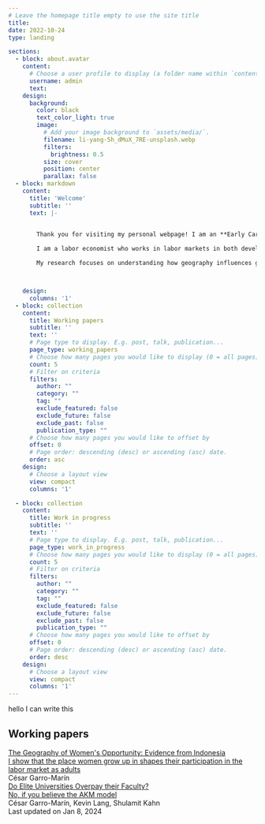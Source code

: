 ```yaml
---
# Leave the homepage title empty to use the site title
title:
date: 2022-10-24
type: landing

sections:
  - block: about.avatar
    content:
      # Choose a user profile to display (a folder name within `content/authors/`)
      username: admin
      text: 
    design:
      background:
        color: black
        text_color_light: true
        image:
          # Add your image background to `assets/media/`.
          filename: li-yang-5h_dMuX_7RE-unsplash.webp
          filters:
            brightness: 0.5
          size: cover
          position: center
          parallax: false
  - block: markdown
    content:
      title: 'Welcome'
      subtitle: ''
      text: |-


        Thank you for visiting my personal webpage! I am an **Early Career Researcher** at the [**School of Economics of the University of Edinburgh**](https://www.ed.ac.uk/economics). 
        
        I am a labor economist who works in labor markets in both developed and developing countries. My research interests lie in both **labor** and **development economics**. I hold a Ph.D. in Economics from [**Boston University**](https://www.bu.edu/econ/).

        My research focuses on understanding how geography influences gender inequality. My other work explores topics such as firms and earnings inequality, skill investment, and job training programs. 



    design:
      columns: '1'
  - block: collection
    content:
      title: Working papers
      subtitle: ''
      text: ''
      # Page type to display. E.g. post, talk, publication...
      page_type: working_papers
      # Choose how many pages you would like to display (0 = all pages)
      count: 5
      # Filter on criteria
      filters:
        author: ""
        category: ""
        tag: ""
        exclude_featured: false
        exclude_future: false
        exclude_past: false
        publication_type: ""
      # Choose how many pages you would like to offset by
      offset: 0
      # Page order: descending (desc) or ascending (asc) date.
      order: asc
    design:
      # Choose a layout view
      view: compact
      columns: '1'

  - block: collection
    content:
      title: Work in progress
      subtitle: ''
      text: ''
      # Page type to display. E.g. post, talk, publication...
      page_type: work_in_progress
      # Choose how many pages you would like to display (0 = all pages)
      count: 5
      # Filter on criteria
      filters:
        author: ""
        category: ""
        tag: ""
        exclude_featured: false
        exclude_future: false
        exclude_past: false
        publication_type: ""
      # Choose how many pages you would like to offset by
      offset: 0
      # Page order: descending (desc) or ascending (asc) date.
      order: desc
    design:
      # Choose a layout view
      view: compact
      columns: '1'
---
```



hello I can write this


<section id="section-collection" class="home-section wg-collection"><div class="home-section-bg"></div><div class="container"><div class="row justify-content-center"><div class="section-heading col-12 mb-3 text-center"><h1 class="mb-0">Working papers</h1></div><div class="col-12"><div class="media stream-item view-compact"><div class="media-body"><div class="section-subheading article-title mb-0 mt-0"><a href="https://cesarlgm.github.io/documents/jmp_release_version.pdf" target="_blank" rel="noopener">The Geography of Women's Opportunity: Evidence from Indonesia</a></div><a href="https://cesarlgm.github.io/documents/jmp_release_version.pdf" target="_blank" rel="noopener" class="summary-link"><div class="article-style">I show that the place women grow up in shapes their participation in the labor market as adults</div></a><div class="stream-meta article-metadata"><div class="article-metadata"><div><span class="author-highlighted">César Garro-Marín</span></div></div></div></div><div class="ml-3"></div></div><div class="media stream-item view-compact"><div class="media-body"><div class="section-subheading article-title mb-0 mt-0"><a href="https://cesarlgm.github.io/documents/AKM_paper_v1.pdf" target="_blank" rel="noopener">Do Elite Universities Overpay their Faculty?</a></div><a href="https://cesarlgm.github.io/documents/AKM_paper_v1.pdf" target="_blank" rel="noopener" class="summary-link"><div class="article-style">No, if you believe the AKM model</div></a><div class="stream-meta article-metadata"><div class="article-metadata"><div><span class="author-highlighted">César Garro-Marín</span>, <span>Kevin Lang</span>, <span>Shulamit Kahn</span></div><span class="article-date">Last updated on
Jan 8, 2024</span></div></div></div><div class="ml-3"></div></div></div></div></div></section>
